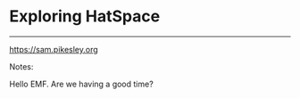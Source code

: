# Exploring HatSpace

<hr>

https://sam.pikesley.org

Notes:

Hello EMF. Are we having a good time?
